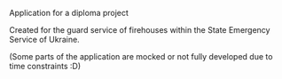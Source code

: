 Application for a diploma project

Created for the guard service of firehouses within the State Emergency Service of Ukraine.

(Some parts of the application are mocked or not fully developed due to time constraints :D)
